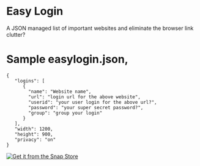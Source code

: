 # Easy Login
A JSON managed list of important websites and eliminate the browser link clutter?

# Sample easylogin.json,

	{
	   "logins": [
	      {
	        "name": "Website name",
	        "url": "login url for the above website",
            "userid": "your user login for the above url?",
			"password": "your super secret password?",
			"group": "group your login"
	      }
	   ],
	   "width": 1200,
	   "height": 900,
	   "privacy": "on"
	}


[![Get it from the Snap Store](https://snapcraft.io/static/images/badges/en/snap-store-black.svg)](https://snapcraft.io/easylogin)

